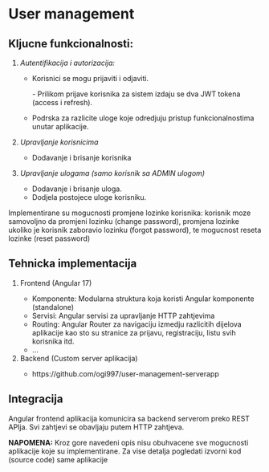 # User management 

## Kljucne funkcionalnosti:
<ol>
  <li><em>Autentifikacija i autorizacija:</em></li>
  <ul>
    <li>Korisnici se mogu prijaviti i odjaviti. <p>- Prilikom prijave korisnika za sistem izdaju se dva JWT tokena (access i refresh).</p></li>
    <li>Podrska za razlicite uloge koje odredjuju pristup funkcionalnostima unutar aplikacije.</li>
  </ul>
  <p> </p>
  <li><em>Upravljanje korisnicima</em></li>
  <ul>
    <li>Dodavanje i brisanje korisnika</li>
  </ul>
  <p> </p>
  <li><em>Upravljanje ulogama (samo korisnik sa ADMIN ulogom)</em></li>
    <ul>  
      <li>Dodavanje i brisanje uloga.</li>
      <li>Dodjela postojece uloge korisniku.</li>
  </ul>
</ol>
<p>Implementirane su mogucnosti promjene lozinke korisnika: korisnik moze samovoljno da promjeni lozinku (change password), promjena lozinke ukoliko je korisnik zaboravio lozinku (forgot password), te mogucnost reseta lozinke (reset password)</p>

## Tehnicka implementacija
<ol>
  <li>Frontend (Angular 17)</li>
  <ul>
    <li>Komponente: Modularna struktura koja koristi Angular komponente (standalone)</li>
    <li>Servisi: Angular servisi za upravljanje HTTP zahtjevima</li>
    <li>Routing: Angular Router za navigaciju izmedju razlicitih dijelova aplikacije kao sto su stranice za prijavu, registraciju, listu svih korisnika itd.</li>
    <li>...</li>
  </ul>
  <li>Backend (Custom server aplikacija)</li>
  <ul><li>https://github.com/ogi997/user-management-serverapp</li></ul>
</ol>

## Integracija
<p>Angular frontend aplikacija komunicira sa backend serverom preko REST APIja. Svi zahtjevi se obavljaju putem HTTP zahtjeva.</p>
<p><b>NAPOMENA:</b> Kroz gore navedeni opis nisu obuhvacene sve mogucnosti aplikacije koje su implementirane. Za vise detalja pogledati izvorni kod (source code) same aplikacije</p>
